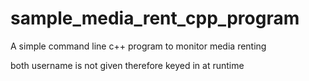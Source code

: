 # sample_media_rent_cpp_program
A simple command line c++ program to monitor media renting

both username is not given therefore keyed in at runtime
